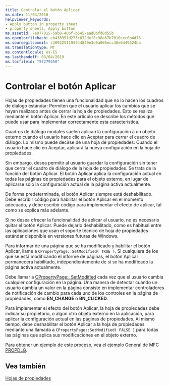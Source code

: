 ```yaml
---
title: Controlar el botón Aplicar
ms.date: 11/04/2016
helpviewer_keywords:
- Apply button in property sheet
- property sheets, Apply button
ms.assetid: 7e977015-59b8-406f-b545-aad0bfd8d55b
ms.openlocfilehash: eb438351d273c872def8c98a67b7010cec0b4d76
ms.sourcegitcommit: c3093251193944840e3d0a068ecc30e6449624ba
ms.translationtype: MT
ms.contentlocale: es-ES
ms.lasthandoff: 03/04/2019
ms.locfileid: "57279450"
---
```

# <a name="handling-the-apply-button"></a>Controlar el botón Aplicar

Hojas de propiedades tienen una funcionalidad que no lo hacen los cuadros de diálogo estándar: Permiten que el usuario aplicar los cambios que se hayan realizado antes de cerrar la hoja de propiedades. Esto se realiza mediante el botón Aplicar. En este artículo se describe los métodos que puede usar para implementar correctamente esta característica.

Cuadros de diálogo modales suelen aplican la configuración a un objeto externo cuando el usuario hace clic en Aceptar para cerrar el cuadro de diálogo. Lo mismo puede decirse de una hoja de propiedades: Cuando el usuario hace clic en Aceptar, aplicará la nueva configuración en la hoja de propiedades.

Sin embargo, desea permitir al usuario guardar la configuración sin tener que cerrar el cuadro de diálogo de la hoja de propiedades. Se trata de la función del botón Aplicar. El botón Aplicar aplica la configuración actual en todas las páginas de propiedades para el objeto externo, en lugar de aplicarse solo la configuración actual de la página activa actualmente.

De forma predeterminada, el botón Aplicar siempre está deshabilitado. Debe escribir código para habilitar el botón Aplicar en el momento adecuado, y debe escribir código para implementar el efecto de aplicar, tal como se explica más adelante.

Si no desea ofrecer la funcionalidad de aplicar al usuario, no es necesario quitar el botón Aplicar. Puede dejarlo deshabilitado, como es habitual entre las aplicaciones que usan el soporte técnico de hoja de propiedades estándar disponible en versiones futuras de Windows.

Para informar de una página que se ha modificado y habilitar el botón Aplicar, llame a `CPropertyPage::SetModified( TRUE )`. Si cualquiera de los que se está modificando el informe de páginas, el botón Aplicar permanecerá habilitado, independientemente de si se ha modificado la página activa actualmente.

Debe llamar a [CPropertyPage:: SetModified](../mfc/reference/cpropertypage-class.md#setmodified) cada vez que el usuario cambia cualquier configuración en la página. Una manera de detectar cuándo un usuario cambia un valor en la página consiste en implementar controladores de notificación de cambio para cada uno de los controles en la página de propiedades, como **EN_CHANGE** o **BN_CLICKED**.

Para implementar el efecto del botón Aplicar, la hoja de propiedades debe indicar su propietario, o algún otro objeto externo en la aplicación, para aplicar la configuración actual en las páginas de propiedades. Al mismo tiempo, debe deshabilitar el botón Aplicar a la hoja de propiedades mediante una llamada a `CPropertyPage::SetModified( FALSE )` para todas las páginas que aplica sus modificaciones en el objeto externo.

Para obtener un ejemplo de este proceso, vea el ejemplo General de MFC [PROPDLG](../visual-cpp-samples.md).

## <a name="see-also"></a>Vea también

[Hojas de propiedades](../mfc/property-sheets-mfc.md)
